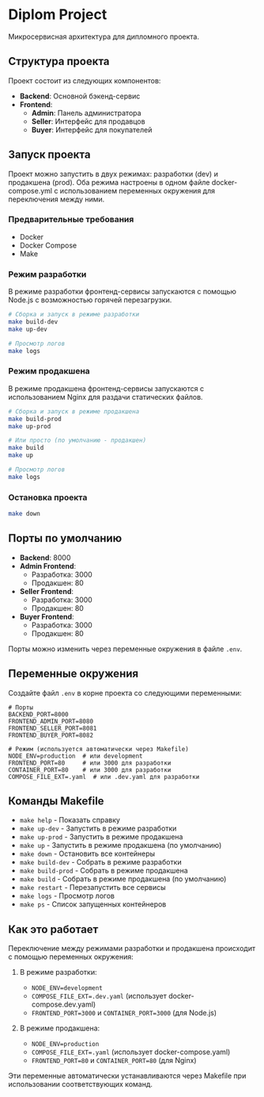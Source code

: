 # Diplom Project

Микросервисная архитектура для дипломного проекта.

## Структура проекта

Проект состоит из следующих компонентов:

- **Backend**: Основной бэкенд-сервис
- **Frontend**:
  - **Admin**: Панель администратора
  - **Seller**: Интерфейс для продавцов
  - **Buyer**: Интерфейс для покупателей

## Запуск проекта

Проект можно запустить в двух режимах: разработки (dev) и продакшена (prod). Оба режима настроены в одном файле docker-compose.yml с использованием переменных окружения для переключения между ними.

### Предварительные требования

- Docker
- Docker Compose
- Make

### Режим разработки

В режиме разработки фронтенд-сервисы запускаются с помощью Node.js с возможностью горячей перезагрузки.

```bash
# Сборка и запуск в режиме разработки
make build-dev
make up-dev

# Просмотр логов
make logs
```

### Режим продакшена

В режиме продакшена фронтенд-сервисы запускаются с использованием Nginx для раздачи статических файлов.

```bash
# Сборка и запуск в режиме продакшена
make build-prod
make up-prod

# Или просто (по умолчанию - продакшен)
make build
make up

# Просмотр логов
make logs
```

### Остановка проекта

```bash
make down
```

## Порты по умолчанию

- **Backend**: 8000
- **Admin Frontend**:
  - Разработка: 3000
  - Продакшен: 80
- **Seller Frontend**:
  - Разработка: 3000
  - Продакшен: 80
- **Buyer Frontend**:
  - Разработка: 3000
  - Продакшен: 80

Порты можно изменить через переменные окружения в файле `.env`.

## Переменные окружения

Создайте файл `.env` в корне проекта со следующими переменными:

```
# Порты
BACKEND_PORT=8000
FRONTEND_ADMIN_PORT=8080
FRONTEND_SELLER_PORT=8081
FRONTEND_BUYER_PORT=8082

# Режим (используется автоматически через Makefile)
NODE_ENV=production  # или development
FRONTEND_PORT=80     # или 3000 для разработки
CONTAINER_PORT=80    # или 3000 для разработки
COMPOSE_FILE_EXT=.yaml  # или .dev.yaml для разработки
```

## Команды Makefile

- `make help` - Показать справку
- `make up-dev` - Запустить в режиме разработки
- `make up-prod` - Запустить в режиме продакшена
- `make up` - Запустить в режиме продакшена (по умолчанию)
- `make down` - Остановить все контейнеры
- `make build-dev` - Собрать в режиме разработки
- `make build-prod` - Собрать в режиме продакшена
- `make build` - Собрать в режиме продакшена (по умолчанию)
- `make restart` - Перезапустить все сервисы
- `make logs` - Просмотр логов
- `make ps` - Список запущенных контейнеров

## Как это работает

Переключение между режимами разработки и продакшена происходит с помощью переменных окружения:

1. В режиме разработки:
   - `NODE_ENV=development`
   - `COMPOSE_FILE_EXT=.dev.yaml` (использует docker-compose.dev.yaml)
   - `FRONTEND_PORT=3000` и `CONTAINER_PORT=3000` (для Node.js)

2. В режиме продакшена:
   - `NODE_ENV=production`
   - `COMPOSE_FILE_EXT=.yaml` (использует docker-compose.yaml)
   - `FRONTEND_PORT=80` и `CONTAINER_PORT=80` (для Nginx)

Эти переменные автоматически устанавливаются через Makefile при использовании соответствующих команд.